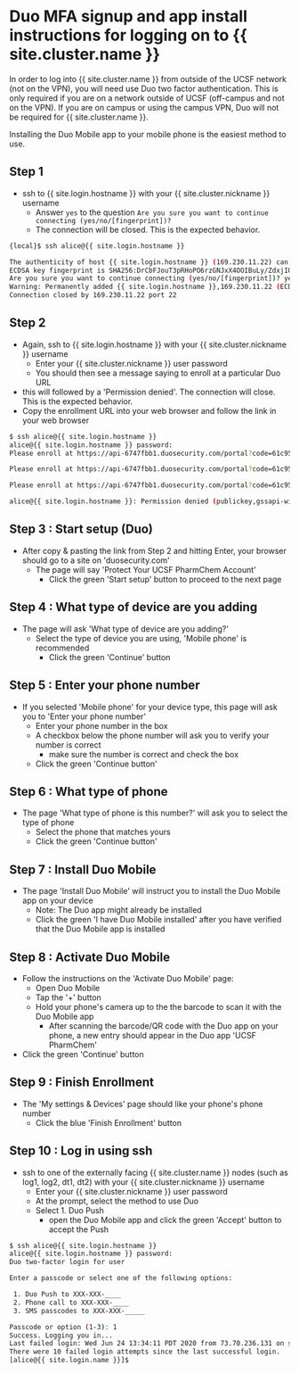 # Duo MFA signup and app install instructions for logging on to {{ site.cluster.name }}

In order to log into {{ site.cluster.name }} from outside of the UCSF network (not on the VPN), you will need use Duo two factor authentication.
This is only required if you are on a network outside of UCSF (off-campus and not on the VPN).  If you are on campus
or using the campus VPN, Duo will not be required for {{ site.cluster.name }}.

Installing the Duo Mobile app to your mobile phone is the easiest method to use.

## Step 1

  - ssh to {{ site.login.hostname }} with your {{ site.cluster.nickname }} username
    - Answer `yes` to the question `Are you sure you want to continue connecting (yes/no/[fingerprint])?`
    - The connection will be closed. This is the expected behavior.

```sh
{local}$ ssh alice@{{ site.login.hostname }}

The authenticity of host {{ site.login.hostname }} (169.230.11.22) can not be established.
ECDSA key fingerprint is SHA256:DrCbFJouT3pRHoPO6rzGNJxX4OOIBuLy/ZdxjIQrx3M.
Are you sure you want to continue connecting (yes/no/[fingerprint])? yes
Warning: Permanently added {{ site.login.hostname }},169.230.11.22 (ECDSA) to the list of known hosts.
Connection closed by 169.230.11.22 port 22
```


## Step 2

  - Again, ssh to {{ site.login.hostname }} with your {{ site.cluster.nickname }} username
    - Enter your {{ site.cluster.nickname }} user password
    - You should then see a message saying to enroll at a particular Duo URL
  - this will followed by a 'Permission denied'. The connection will close. This is the expected behavior.
  - Copy the enrollment URL into your web browser and follow the link in your web browser

```sh
$ ssh alice@{{ site.login.hostname }}
alice@{{ site.login.hostname }} password:
Please enroll at https://api-6747fbb1.duosecurity.com/portal?code=61c954f6d6124546&akey=DBPXF7JZIKINNMVHIHZK

Please enroll at https://api-6747fbb1.duosecurity.com/portal?code=61c954f6d6124546&akey=DBPXF7JZIKINNMVHIHZK

Please enroll at https://api-6747fbb1.duosecurity.com/portal?code=61c954f6d6124546&akey=DBPXF7JZIKINNMVHIHZK

alice@{{ site.login.hostname }}: Permission denied (publickey,gssapi-with-mic,keyboard-interactive).
```

## Step 3 : Start setup (Duo)

  - After copy & pasting the link from Step 2 and hitting Enter, your browser should go to a site on 'duosecurity.com'
    - The page will say 'Protect Your UCSF PharmChem Account'
      - Click the green 'Start setup' button to proceed to the next page
    
## Step 4 : What type of device are you adding

  - The page will ask 'What type of device are you adding?'
    - Select the type of device you are using, 'Mobile phone' is recommended
      - Click the green 'Continue' button
      
## Step 5 : Enter your phone number

  - If you selected 'Mobile phone' for your device type, this page will ask you to 'Enter your phone number'
    - Enter your phone number in the box
    - A checkbox below the phone number will ask you to verify your number is correct
      - make sure the number is correct and check the box
    - Click the green 'Continue button'

## Step 6 : What type of phone

  - The page 'What type of phone is this number?' will ask you to select the type of phone
    - Select the phone that matches yours
    - Click the green 'Continue button'

## Step 7 : Install Duo Mobile

  - The page 'Install Duo Mobile' will instruct you to install the Duo Mobile app on your device
    - Note: The Duo app might already be installed
    - Click the green 'I have Duo Mobile installed' after you have verified that the Duo Mobile app is installed
    
## Step 8 : Activate Duo Mobile

  - Follow the instructions on the 'Activate Duo Mobile' page:
    - Open Duo Mobile
    - Tap the '+' button
    - Hold your phone's camera up to the the barcode to scan it with the Duo Mobile app
      - After scanning the barcode/QR code with the Duo app on your phone, a new entry should appear in the Duo app 'UCSF PharmChem'
  - Click the green 'Continue' button
    
## Step 9 : Finish Enrollment

  - The 'My settings & Devices' page should like your phone's phone number
    - Click the blue 'Finish Enrollment' button

## Step 10 : Log in using ssh

  - ssh to one of the externally facing {{ site.cluster.name }} nodes (such as log1, log2, dt1, dt2) with your {{ site.cluster.nickname }} username
    - Enter your {{ site.cluster.nickname }} user password
    - At the prompt, select the method to use Duo
    - Select 1. Duo Push
      - open the Duo Mobile app and click the green 'Accept' button to accept the Push
      
```sh
$ ssh alice@{{ site.login.hostname }}
alice@{{ site.login.hostname }} password:
Duo two-factor login for user

Enter a passcode or select one of the following options:

 1. Duo Push to XXX-XXX-____
 2. Phone call to XXX-XXX-____
 3. SMS passcodes to XXX-XXX-_____

Passcode or option (1-3): 1
Success. Logging you in...
Last failed login: Wed Jun 24 13:34:11 PDT 2020 from 73.70.236.131 on ssh:notty
There were 10 failed login attempts since the last successful login.
[alice@{{ site.login.name }}]$
```
